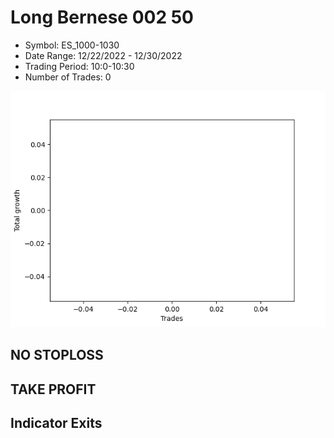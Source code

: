 # Long Bernese 002 50 
- Symbol: ES_1000-1030
- Date Range: 12/22/2022 - 12/30/2022
- Trading Period: 10:0-10:30
- Number of Trades: 0

![Plot](LongBernese00250ES_1000-1030.png)
## NO STOPLOSS














## TAKE PROFIT











## Indicator Exits

